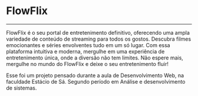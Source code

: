 # FlowFlix
---
 FlowFlix é o seu portal de entretenimento definitivo, oferecendo uma ampla variedade de conteúdo de streaming para todos os gostos. Descubra filmes emocionantes e séries envolventes tudo em um só lugar. Com essa plataforma intuitiva e moderna, mergulhe em uma experiência de entretenimento única, onde a diversão não tem limites. Não espere mais, mergulhe no mundo do FlowFlix e deixe o seu entretenimento fluir!

 Esse foi um projeto pensado durante a aula de Desenvolvimento Web, na faculdade Estácio de Sá. Segundo período em Análise e desenvolvimento de sistemas.

